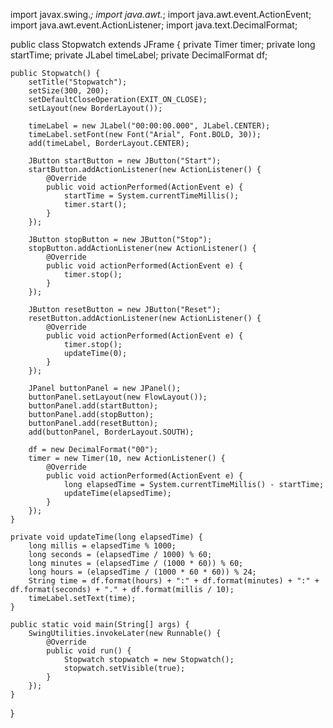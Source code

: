 import javax.swing.*;
import java.awt.*;
import java.awt.event.ActionEvent;
import java.awt.event.ActionListener;
import java.text.DecimalFormat;

public class Stopwatch extends JFrame {
    private Timer timer;
    private long startTime;
    private JLabel timeLabel;
    private DecimalFormat df;

    public Stopwatch() {
        setTitle("Stopwatch");
        setSize(300, 200);
        setDefaultCloseOperation(EXIT_ON_CLOSE);
        setLayout(new BorderLayout());

        timeLabel = new JLabel("00:00:00.000", JLabel.CENTER);
        timeLabel.setFont(new Font("Arial", Font.BOLD, 30));
        add(timeLabel, BorderLayout.CENTER);

        JButton startButton = new JButton("Start");
        startButton.addActionListener(new ActionListener() {
            @Override
            public void actionPerformed(ActionEvent e) {
                startTime = System.currentTimeMillis();
                timer.start();
            }
        });

        JButton stopButton = new JButton("Stop");
        stopButton.addActionListener(new ActionListener() {
            @Override
            public void actionPerformed(ActionEvent e) {
                timer.stop();
            }
        });

        JButton resetButton = new JButton("Reset");
        resetButton.addActionListener(new ActionListener() {
            @Override
            public void actionPerformed(ActionEvent e) {
                timer.stop();
                updateTime(0);
            }
        });

        JPanel buttonPanel = new JPanel();
        buttonPanel.setLayout(new FlowLayout());
        buttonPanel.add(startButton);
        buttonPanel.add(stopButton);
        buttonPanel.add(resetButton);
        add(buttonPanel, BorderLayout.SOUTH);

        df = new DecimalFormat("00");
        timer = new Timer(10, new ActionListener() {
            @Override
            public void actionPerformed(ActionEvent e) {
                long elapsedTime = System.currentTimeMillis() - startTime;
                updateTime(elapsedTime);
            }
        });
    }

    private void updateTime(long elapsedTime) {
        long millis = elapsedTime % 1000;
        long seconds = (elapsedTime / 1000) % 60;
        long minutes = (elapsedTime / (1000 * 60)) % 60;
        long hours = (elapsedTime / (1000 * 60 * 60)) % 24;
        String time = df.format(hours) + ":" + df.format(minutes) + ":" + df.format(seconds) + "." + df.format(millis / 10);
        timeLabel.setText(time);
    }

    public static void main(String[] args) {
        SwingUtilities.invokeLater(new Runnable() {
            @Override
            public void run() {
                Stopwatch stopwatch = new Stopwatch();
                stopwatch.setVisible(true);
            }
        });
    }
}
